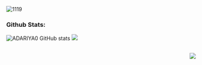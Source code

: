 ![1119](https://github.com/user-attachments/assets/8c190dd5-9642-45e3-a6e7-dffd587ae95e)

<h3>Github Stats:</h3>

![ADARIYA0 GitHub stats](https://github-readme-stats.vercel.app/api?username=adariya0&show_icons=true&theme=transparent)
  <img src="https://github-readme-stats.vercel.app/api/top-langs/?username=adariya0&show_icons=true&icon_color=d9d9d9&theme=dark&border_color=white&bg_color=0d1117" />

<br>

<img align="right" src="https://komarev.com/ghpvc/?username=adariya0&style=for-the-badge" />

